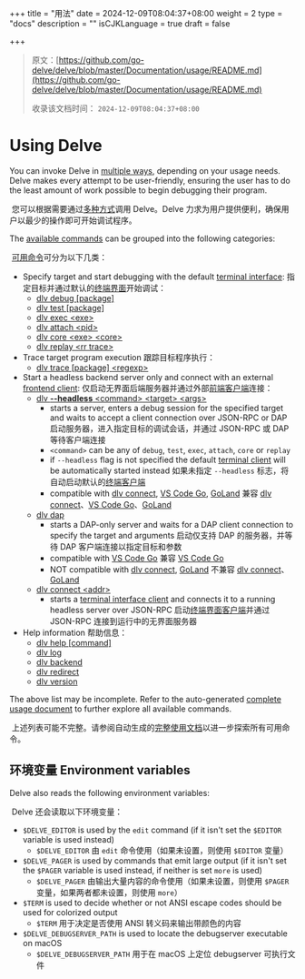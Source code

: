 +++
title = "用法"
date = 2024-12-09T08:04:37+08:00
weight = 2
type = "docs"
description = ""
isCJKLanguage = true
draft = false

+++

> 原文：[https://github.com/go-delve/delve/blob/master/Documentation/usage/README.md](https://github.com/go-delve/delve/blob/master/Documentation/usage/README.md)
>
> 收录该文档时间： `2024-12-09T08:04:37+08:00`

# Using Delve

You can invoke Delve in [multiple ways](dlv.md), depending on your usage needs. Delve makes every attempt to be user-friendly, ensuring the user has to do the least amount of work possible to begin debugging their program.

​	您可以根据需要通过[多种方式](dlv.md)调用 Delve。Delve 力求为用户提供便利，确保用户以最少的操作即可开始调试程序。

The [available commands](dlv.md) can be grouped into the following categories:

​	[可用命令](dlv.md)可分为以下几类：

*  Specify target and start debugging with the default [terminal interface](../cli/README.md): 指定目标并通过默认的[终端界面](../cli/README.md)开始调试：
   * [dlv debug [package]](dlv_debug.md)
   * [dlv test [package]](dlv_test.md)
   * [dlv exec \<exe\>](dlv_exec.md)
   * [dlv attach \<pid\>](dlv_attach.md)
   * [dlv core \<exe\> \<core\>](dlv_core.md)
   * [dlv replay \<rr trace\> ](dlv_replay.md)
* Trace target program execution 跟踪目标程序执行：
   * [dlv trace [package] \<regexp\>](dlv_trace.md)
* Start a headless backend server only and connect with an external [frontend client](../EditorIntegration.md): 仅启动无界面后端服务器并通过外部[前端客户端](../EditorIntegration.md)连接：
   * [dlv **--headless** \<command\> \<target\> \<args\> ](../api/ClientHowto.md#spawning-the-backend)
      * starts a server, enters a debug session for the specified target and waits to accept a client connection over JSON-RPC or DAP 启动服务器，进入指定目标的调试会话，并通过 JSON-RPC 或 DAP 等待客户端连接
      * `<command>` can be any of `debug`, `test`, `exec`, `attach`, `core` or `replay`
      * if `--headless` flag is not specified the default [terminal client](../cli/README.md) will be automatically started instead 如果未指定 `--headless` 标志，将自动启动默认的[终端客户端](../cli/README.md)
      * compatible with [dlv connect](dlv_connect.md), [VS Code Go](https://github.com/golang/vscode-go/blob/master/docs/debugging.md#remote-debugging), [GoLand](https://www.jetbrains.com/help/go/attach-to-running-go-processes-with-debugger.html#attach-to-a-process-on-a-remote-machine) 兼容 [dlv connect](dlv_connect.md)、[VS Code Go](https://github.com/golang/vscode-go/blob/master/docs/debugging.md#remote-debugging)、[GoLand](https://www.jetbrains.com/help/go/attach-to-running-go-processes-with-debugger.html#attach-to-a-process-on-a-remote-machine)
   * [dlv dap](dlv_dap.md)
      * starts a DAP-only server and waits for a DAP client connection to specify the target and arguments 启动仅支持 DAP 的服务器，并等待 DAP 客户端连接以指定目标和参数
      * compatible with [VS Code Go](https://github.com/golang/vscode-go/blob/master/docs/debugging.md#remote-debugging) 兼容 [VS Code Go](https://github.com/golang/vscode-go/blob/master/docs/debugging.md#remote-debugging)
      * NOT compatible with [dlv connect](dlv_connect.md), [GoLand](https://www.jetbrains.com/help/go/attach-to-running-go-processes-with-debugger.html#attach-to-a-process-on-a-remote-machine) 不兼容 [dlv connect](dlv_connect.md)、[GoLand](https://www.jetbrains.com/help/go/attach-to-running-go-processes-with-debugger.html#attach-to-a-process-on-a-remote-machine)
   * [dlv connect \<addr\>](dlv_connect.md)
      * starts a [terminal interface client](../cli/README.md) and connects it to a running headless server over JSON-RPC 启动[终端界面客户端](../cli/README.md)并通过 JSON-RPC 连接到运行中的无界面服务器
* Help information 帮助信息：
   * [dlv help [command]](dlv.md)
   * [dlv log](dlv_log.md)
   * [dlv backend](dlv_backend.md)
   * [dlv redirect](dlv_redirect.md)
   * [dlv version](dlv_version.md)

The above list may be incomplete. Refer to the auto-generated [complete usage document](dlv.md) to further explore all available commands.

​	上述列表可能不完整。请参阅自动生成的[完整使用文档](dlv.md)以进一步探索所有可用命令。

## 环境变量 Environment variables

Delve also reads the following environment variables:

​	Delve 还会读取以下环境变量：

* `$DELVE_EDITOR` is used by the `edit` command (if it isn't set the `$EDITOR` variable is used instead) 
  * `$DELVE_EDITOR` 由 `edit` 命令使用（如果未设置，则使用 `$EDITOR` 变量）
* `$DELVE_PAGER` is used by commands that emit large output (if it isn't set the `$PAGER` variable is used instead, if neither is set `more` is used)
  * `$DELVE_PAGER` 由输出大量内容的命令使用（如果未设置，则使用 `$PAGER` 变量，如果两者都未设置，则使用 `more`）
* `$TERM` is used to decide whether or not ANSI escape codes should be used for colorized output
  * `$TERM` 用于决定是否使用 ANSI 转义码来输出带颜色的内容
* `$DELVE_DEBUGSERVER_PATH` is used to locate the debugserver executable on macOS
  * `$DELVE_DEBUGSERVER_PATH` 用于在 macOS 上定位 debugserver 可执行文件